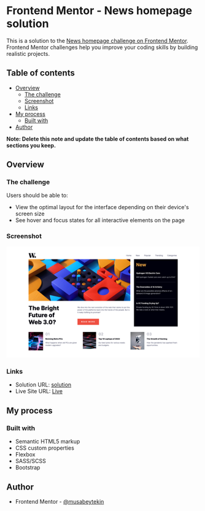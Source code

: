 # Frontend Mentor - News homepage solution

This is a solution to the [News homepage challenge on Frontend Mentor](https://www.frontendmentor.io/challenges/news-homepage-H6SWTa1MFl). Frontend Mentor challenges help you improve your coding skills by building realistic projects. 

## Table of contents

- [Overview](#overview)
  - [The challenge](#the-challenge)
  - [Screenshot](#screenshot)
  - [Links](#links)
- [My process](#my-process)
  - [Built with](#built-with)
- [Author](#author)

**Note: Delete this note and update the table of contents based on what sections you keep.**

## Overview

### The challenge

Users should be able to:

- View the optimal layout for the interface depending on their device's screen size
- See hover and focus states for all interactive elements on the page

### Screenshot

![](./screenshot.png)


### Links

- Solution URL: [solution](https://www.frontendmentor.io/solutions/news-homepage-using-htmlcss-5UeNHLQagu)
- Live Site URL: [Live](https://musabeytekin.github.io/FrontendMentor-NewsHomepage)

## My process

### Built with

- Semantic HTML5 markup
- CSS custom properties
- Flexbox
- SASS/SCSS
- Bootstrap

## Author

- Frontend Mentor - [@musabeytekin](https://www.frontendmentor.io/profile/musabeytekin)
